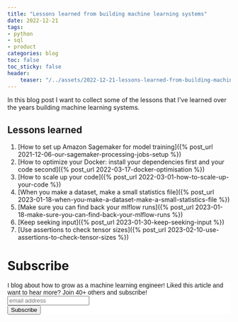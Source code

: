 ```yaml
---
title: "Lessons learned from building machine learning systems"
date: 2022-12-21
tags:
- python
- sql
- product
categories: blog
toc: false
toc_sticky: false
header:
    teaser: "/../assets/2022-12-21-lessons-learned-from-building-machine-learning-systems/thumbnail.png"
---
```


In this blog post I want to collect some of the lessons that I've learned over
the years building machine learning systems. 

## Lessons learned

1. [How to set up Amazon Sagemaker for model training]({% post_url 2021-12-06-our-sagemaker-processing-jobs-setup %})
2. [How to optimize your Docker: install your dependencies first and your code second]({% post_url 2022-03-17-docker-optimisation  %})
3. [How to scale up your code]({% post_url 2022-03-01-how-to-scale-up-your-code %})
4. [When you make a dataset, make a small statistics file]({% post_url 2023-01-18-when-you-make-a-dataset-make-a-small-statistics-file %})
5. [Make sure you can find back your mlflow runs]({% post_url 2023-01-18-make-sure-you-can-find-back-your-mlflow-runs %})
6. [Keep seeking input]({% post_url 2023-01-30-keep-seeking-input %})
7. [Use assertions to check tensor sizes]({% post_url 2023-02-10-use-assertions-to-check-tensor-sizes %})

# Subscribe

<!-- Begin Mailchimp Signup Form -->
<link href="//cdn-images.mailchimp.com/embedcode/horizontal-slim-10_7.css" rel="stylesheet" type="text/css">
<style type="text/css">
#mc_embed_signup{background:#fff; clear:left; font:14px Helvetica,Arial,sans-serif; width:100%;}
/* Add your own Mailchimp form style overrides in your site stylesheet or in this style block.
    We recommend moving this block and the preceding CSS link to the HEAD of your HTML file. */
</style>
<div id="mc_embed_signup">
<form action="https://gmail.us3.list-manage.com/subscribe/post?u=92fe86c389878585bc87837e8&amp;id=50543deff9" method="post" id="mc-embedded-subscribe-form" name="mc-embedded-subscribe-form" class="validate" target="_blank" novalidate>
    <div id="mc_embed_signup_scroll">
<label for="mce-EMAIL">I blog about how to grow as a machine learning engineer! Liked this article and want to hear more? Join 40+ others and subscribe!</label>
<input type="email" value="" name="EMAIL" class="email" id="mce-EMAIL" placeholder="email address" required>
    <!-- real people should not fill this in and expect good things - do not remove this or risk form bot signups-->
    <div style="position: absolute; left: -5000px;" aria-hidden="true"><input type="text" name="b_92fe86c389878585bc87837e8_50543deff9" tabindex="-1" value=""></div>
    <div class="clear"><input type="submit" value="Subscribe" name="subscribe" id="mc-embedded-subscribe" class="button"></div>
    </div>
</form>
</div>
<!--End mc_embed_signup-->
    